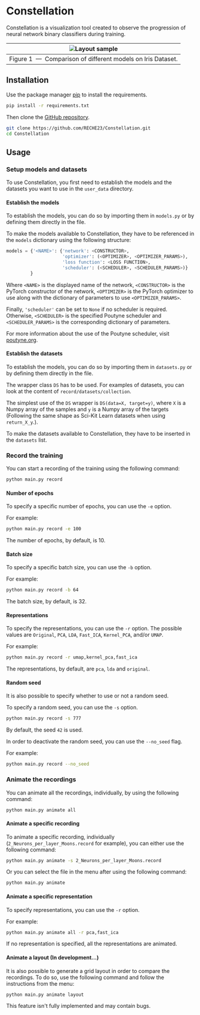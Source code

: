# Constellation

Constellation is a visualization tool created to observe the progression of neural network binary classifiers during training.

| ![Layout sample](/sample.gif?raw=true "Comparison of different models on Iris Dataset") |
|:--:|
| Figure 1 &nbsp;&mdash;&nbsp; Comparison of different models on Iris Dataset. |

## Installation

Use the package manager [pip](https://pip.pypa.io/en/stable/) to install the requirements.

```bash
pip install -r requirements.txt
```

Then clone the [GitHub repository](https://github.com/RECHE23/Constellation).

```bash
git clone https://github.com/RECHE23/Constellation.git
cd Constellation
```

## Usage
### Setup models and datasets
To use Constellation, you first need to establish the models and the datasets you want to use in the ``user_data`` directory.

#### Establish the models
To establish the models, you can do so by importing them in ``models.py`` or by defining them directly in the file.

To make the models available to Constellation, they have to be referenced in the ``models`` dictionary using the following structure:
```python
models = {'<NAME>': {'network': <CONSTRUCTOR>,
                     'optimizer': (<OPTIMIZER>, <OPTIMIZER_PARAMS>),
                     'loss function': <LOSS FUNCTION>,
                     'scheduler': (<SCHEDULER>, <SCHEDULER_PARAMS>)}
         }
```
Where ``<NAME>`` is the displayed name of the network, ``<CONSTRUCTOR>`` is the PyTorch constructor of the network, ``<OPTIMIZER>`` is the PyTorch optimizer to use along with the dictionary of parameters to use ``<OPTIMIZER_PARAMS>``. 

Finally, ``'scheduler'`` can be set to ``None`` if no scheduler is required. Otherwise, ``<SCHEDULER>`` is the specified Poutyne scheduler and ``<SCHEDULER_PARAMS>`` is the corresponding dictionary of parameters.

For more information about the use of the Poutyne scheduler, visit [poutyne.org](https://poutyne.org/index.html).

#### Establish the datasets
To establish the models, you can do so by importing them in ``datasets.py`` or by defining them directly in the file.

The wrapper class ``DS`` has to be used. For examples of datasets, you can look at the content of ``record/datasets/collection``.

The simplest use of the ``DS`` wrapper is ``DS(data=X, target=y)``, where ``X`` is a Numpy array of the samples and ``y`` is a Numpy array of the targets (Following the same shape as Sci-Kit Learn datasets when using ``return_X_y``.).

To make the datasets available to Constellation, they have to be inserted in the ``datasets`` list.

### Record the training
You can start a recording of the training using the following command:
```bash
python main.py record
```

#### Number of epochs
To specify a specific number of epochs, you can use the ``-e`` option.

For example:
```bash
python main.py record -e 100
```
The number of epochs, by default, is 10.

#### Batch size
To specify a specific batch size, you can use the ``-b`` option.

For example:
```bash
python main.py record -b 64
```
The batch size, by default, is 32.

#### Representations
To specify the representations, you can use the ``-r`` option. The possible values are ``Original``, ``PCA``, ``LDA``, ``Fast_ICA``, ``Kernel_PCA``, and/or ``UMAP``.

For example:
```bash
python main.py record -r umap,kernel_pca,fast_ica
```
The representations, by default, are ``pca``, ``lda`` and ``original``.

#### Random seed
It is also possible to specify whether to use or not a random seed.

To specify a random seed, you can use the ``-s`` option.
```bash
python main.py record -s 777
```
By default, the seed ``42`` is used.

In order to deactivate the random seed, you can use the ``--no_seed`` flag.

For example:
```bash
python main.py record --no_seed
```

### Animate the recordings
You can animate all the recordings, individually, by using the following command:
```bash
python main.py animate all
```

#### Animate a specific recording
To animate a specific recording, individually (``2_Neurons_per_layer_Moons.record`` for example), you can either use the following command:
```bash
python main.py animate -s 2_Neurons_per_layer_Moons.record
```
Or you can select the file in the menu after using the following command:
```bash
python main.py animate
```

#### Animate a specific representation
To specify representations, you can use the ``-r`` option.

For example:
```bash
python main.py animate all -r pca,fast_ica
```
If no representation is specified, all the representations are animated.

#### Animate a layout (In development...)
It is also possible to generate a grid layout in order to compare the recordings. To do so, use the following command and follow the instructions from the menu:
```bash
python main.py animate layout
```
This feature isn't fully implemented and may contain bugs.